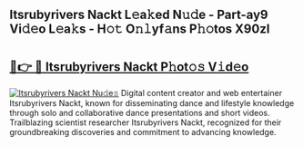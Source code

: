 ## Itsrubyrivers Nackt L𝚎a𝚔ed N𝚞𝚍e - Part-ay9 Vi𝚍𝚎o L𝚎a𝚔s - H𝚘𝚝 O𝚗𝚕yf𝚊ns P𝚑𝚘tos X90zl

# <h2><a href="http://kf1bctu.oniu.top/?m=Itsrubyrivers+Nackt">🔗👉 🔴 Itsrubyrivers Nackt P𝚑ot𝚘𝚜 V𝚒d𝚎o</a></h2>

[![Itsrubyrivers Nackt Nu𝚍e𝚜](https://i.imgur.com/0qMVB7G.gif)](http://kf1bctu.oniu.top/?m=Itsrubyrivers+Nackt)
Digital content creator and web entertainer Itsrubyrivers Nackt, known for disseminating dance and lifestyle knowledge through solo and collaborative dance presentations and short videos. Trailblazing scientist researcher Itsrubyrivers Nackt, recognized for their groundbreaking discoveries and commitment to advancing knowledge.  
